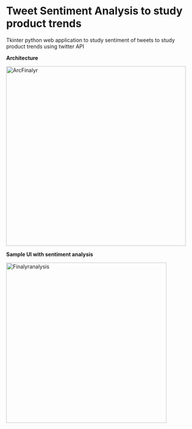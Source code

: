 # Tweet Sentiment Analysis to study product trends
Tkinter python web application to study sentiment of tweets to study product trends using twitter API

**Architecture**

<img width="483" alt="ArcFinalyr" src="https://github.com/Rk1999Jk/TweetSentimentAnalysis/assets/115196734/3e61e90a-f67f-4c74-889b-b1918d02b75b">

**Sample UI with sentiment analysis**

<img width="431" alt="Finalyranalysis" src="https://github.com/Rk1999Jk/TweetSentimentAnalysis/assets/115196734/c1e16787-4add-4c6d-a3dc-f63b22edb4f7">



